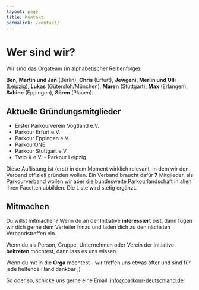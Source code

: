 ```yaml
---
layout: page
title: Kontakt
permalink: /kontakt/
---
```


# Wer sind wir?

Wir sind das Orgateam (in alphabetischer Reihenfolge):

**Ben, Martin und Jan** (Berlin), **Chris** (Erfurt), **Jewgeni, Merlin und Olli** (Leipzig), **Lukas** (Gütersloh/München), **Maren** (Stuttgart), **Max** (Erlangen), **Sabine** (Eppingen), **Sören** (Plauen).

## Aktuelle Gründungsmitglieder

- Erster Parkourverein Vogtland e.V.
- Parkour Erfurt e.V.
- Parkour Eppingen e.V.
- ParkourONE
- Parkour Stuttgart e.V.
- Twio X e.V. - Parkour Leipzig

Diese Auflistung ist (erst) in dem Moment wirklich relevant, in dem wir den Verband offiziell gründen wollen. Ein Verband braucht dafür **7** Mitglieder, als Parkourverband wollen wir aber die bundesweite Parkourlandschaft in allen ihren Facetten abbilden. Die Liste wird stetig ergänzt.

## Mitmachen

Du willst mitmachen? Wenn du an der Initiative **interessiert** bist, dann fügen wir dich gerne dem Verteiler hinzu und laden dich zu den nächsten Verbandstreffen ein.

Wenn du als Person, Gruppe, Unternehmen oder Verein der Initiative **beitreten** möchtest, dann lass es uns wissen.

Wenn du mit in die **Orga** möchtest - wir treffen uns etwas öfter und sind für jede helfende Hand dankbar ;)

So oder so, schicke uns gerne eine Email: info@parkour-deutschland.de
